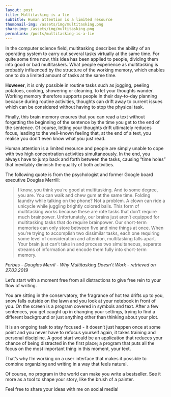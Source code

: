```yaml
---
layout: post
title: Multitasking is a lie
subtitle: Human attention is a limited resource
thumbnail-img: /assets/img/multitasking.png
share-img: /assets/img/multitasking.png
permalink: /posts/multitasking-is-a-lie
---
```


In the computer science field, multitasking describes the ability of an operating system to carry out several tasks virtually at the same time. For quite some time now, this idea has been applied to people, dividing them into good or bad multitaskers. What people experience as multitasking is probably influenced by the structure of the working memory, which enables one to do a limited amount of tasks at the same time.

**However**, it is only possible in routine tasks such as jogging, peeling potatoes, cooking, showering or cleaning, to let your thoughts wander. Working memory therefore supports people in their day-to-day planning because during routine activities, thoughts can drift away to current issues which can be considered without having to stop the physical task.

Finally, this brain memory ensures that you can read a text without forgetting the beginning of the sentence by the time you get to the end of the sentence. Of course, letting your thoughts drift ultimately reduces focus, leading to the well-known feeling that, at the end of a text, you realise you don't even know what you just read.

Human attention is a limited resource and people are simply unable to cope with two high concentration activities simultaneously. In the end, you always have to jump back and forth between the tasks, causing “time holes” that inevitably diminish the quality of both activities.

The following quote is from the psychologist and former Google board executive Douglas Merrill:

> I know, you think you’re good at multitasking. And to some degree, you are. You can walk and chew gum at the same time. Folding laundry while talking on the phone? Not a problem. A clown can ride a unicycle while juggling brightly colored balls. This form of multitasking works because these are rote tasks that don’t require much brainpower. Unfortunately, our brains just aren’t equipped for multitasking tasks that do require brainpower. Our short-term memories can only store between five and nine things at once. When you’re trying to accomplish two dissimilar tasks, each one requiring some level of consideration and attention, multitasking falls apart. Your brain just can’t take in and process two simultaneous, separate streams of information and encode them fully into short-term memory.

_Forbes - Douglas Merril - Why Multitasking Doesn’t Work - retrieved on 27.03.2019_

Let’s start with a moment free from all distractions to give free rein to your flow of writing.

You are sitting in the conservatory, the fragrance of hot tea drifts up to you, snow falls outside on the lawn and you look at your notebook in front of you. On the screen is a program covered in symbols and text. After a few sentences, you get caught up in changing your settings, trying to find a different background or just anything other than thinking about your plot.

It is an ongoing task to stay focused - it doesn’t just happen once at some point and you never have to refocus yourself again, it takes training and personal discipline. A good start would be an application that reduces your chance of being distracted in the first place; a program that puts all the focus on the most important thing in this moment, your text.

That’s why I’m working on a user interface that makes it possible to combine organizing and writing in a way that feels natural.

Of course, no program in the world can make you write a bestseller. See it more as a tool to shape your story, like the brush of a painter.

Feel free to share your ideas with me on social media!